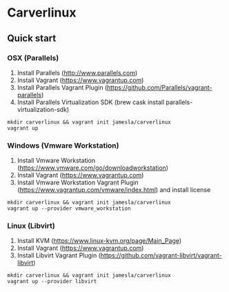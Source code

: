 # Carverlinux

## Quick start

### OSX (Parallels)

1. Install Parallels (http://www.parallels.com)
2. Install Vagrant (https://www.vagrantup.com)
2. Install Parallels Vagrant Plugin (https://github.com/Parallels/vagrant-parallels)
3. Install Parallels Virtualization SDK (brew cask install parallels-virtualization-sdk)

```
mkdir carverlinux && vagrant init jamesla/carverlinux
vagrant up
```

### Windows (Vmware Workstation)

1. Install Vmware Workstation (https://www.vmware.com/go/downloadworkstation)
2. Install Vagrant (https://www.vagrantup.com)
3. Install Vmware Workstation Vagrant Plugin (https://www.vagrantup.com/vmware/index.html) and install license

```
mkdir carverlinux && vagrant init jamesla/carverlinux
vagrant up --provider vmware_workstation

```

### Linux (Libvirt)

1. Install KVM (https://www.linux-kvm.org/page/Main_Page)
2. Install Vagrant (https://www.vagrantup.com)
3. Install Libvirt Vagrant Plugin (https://github.com/vagrant-libvirt/vagrant-libvirt)

```
mkdir carverlinux && vagrant init jamesla/carverlinux
vagrant up --provider libvirt
```
